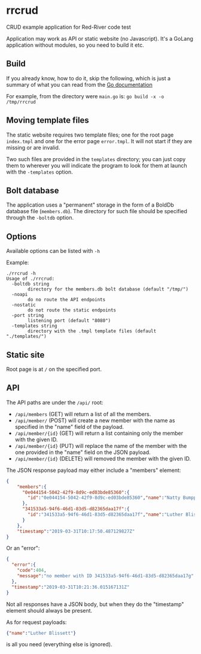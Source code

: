 # rrcrud
CRUD example application for Red-River code test

Application may work as API or static website (no Javascript).
It's a GoLang application without modules, so you need to build it etc.

## Build
If you already know, how to do it, skip the following, which is just a
summary of what you can read from the [Go documentation](https://golang.org/cmd/go/#hdr-Compile_packages_and_dependencies) 

 For example, from the directory were `main.go` is: 
 `go build -x -o /tmp/rrcrud` 
 
## Moving template files
The static website requires two template files; one for the root page `index.tmpl` and one for the error page `error.tmpl`. It will not start if they are missing or are invalid.

Two such files are provided in the `templates` directory; you can just copy them to wherever you will indicate the program to look for them at launch with
the `-templates` option.

## Bolt database
The application uses a "permanent" storage in the form of a BoldDb database file (`members.db`). The directory for such file should be specified through the `-boltdb` option.

## Options

Available options can be listed with `-h`

Example:
```
./rrcrud -h                                                                
Usage of ./rrcrud:
  -boltdb string
    	directory for the members.db bolt database (default "/tmp/")
  -noapi
    	do no route the API endpoints
  -nostatic
    	do not route the static endpoints
  -port string
    	listening port (default "8080")
  -templates string
    	directory with the .tmpl template files (default "./templates/")
```
## Static site
Root page is at `/` on the specified port.

## API
The API paths are under the `/api/` root:
* `/api/members` (GET) will return a list of all the members.
* `/api/member/` (POST) will create a new member with the name as specified in the "name" field of the payload. 
* `/api/member/{id}` (GET) will return a list containing only the member with the given ID.
* `/api/member/{id}` (PUT) will replace the name of the member with the one provided in the "name" field on the JSON payload.
* `/api/member/{id}` (DELETE) will removed the member with the given ID.

The JSON response payload may either include a "members" element:

```json
{
    "members":{
      "0e044154-5042-42f9-8d9c-ed03bde85360":{
        "id":"0e044154-5042-42f9-8d9c-ed03bde85360","name":"Natty Bumppo"
      },
      "341533a5-94f6-46d1-83d5-d82365daa17f":{
        "id":"341533a5-94f6-46d1-83d5-d82365daa17f","name":"Luther Blissett"
      }
    },
    "timestamp":"2019-03-31T10:17:50.487129827Z"
}
```

Or an "error":

```json
{
  "error":{
    "code":404,
    "message":"no member with ID 341533a5-94f6-46d1-83d5-d82365daa17g"
  },
  "timestamp":"2019-03-31T10:21:36.015167131Z"
}
```

Not all responses have a JSON body, but when they do the "timestamp" element should always be present.

As for request payloads:
```json
{"name":"Luther Blissett"}
```
is all you need (everything else is ignored).

